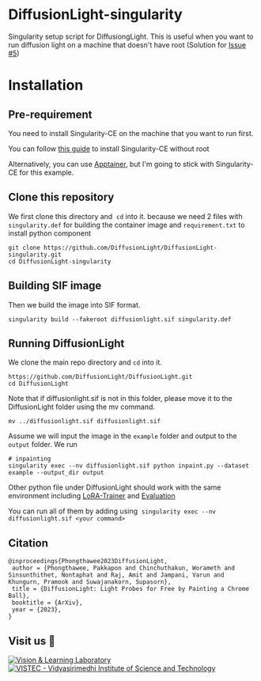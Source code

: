 # DiffusionLight-singularity
Singularity setup script for DiffusiongLight. This is useful when you want to run diffusion light on a machine that doesn't have root (Solution for [Issue #5](https://github.com/DiffusionLight/DiffusionLight/issues/5#issuecomment-2439480877))

# Installation

## Pre-requirement

You need to install Singularity-CE on the machine that you want to run first. 

You can follow [this guide](https://chatgpt.com/share/671cce80-9310-800d-9447-838b4a06d2fc) to install Singularity-CE without root 

Alternatively, you can use [Apptainer](https://apptainer.org/), but I'm going to stick with Singularity-CE for this example.

## Clone this repository 

We first clone this directory and  `cd` into it. because we need 2 files with `singularity.def` for building the container image and `requirement.txt` to install python component

```
git clone https://github.com/DiffusionLight/DiffusionLight-singularity.git
cd DiffusionLight-singularity
```

## Building SIF image 

Then we build the image into SIF format. 

```
singularity build --fakeroot diffusionlight.sif singularity.def
```

## Running DiffusionLight

We clone the main repo directory and `cd` into it. 

```
https://github.com/DiffusionLight/DiffusionLight.git
cd DiffusionLight
```

Note that if diffusionlight.sif is not in this folder, please move it to the DiffusionLight folder using the mv command. 

```
mv ../diffusionlight.sif diffusionlight.sif
```

Assume we will input the image in the `example` folder and output to the `output` folder. We run

```
# inpainting
singularity exec --nv diffusionlight.sif python inpaint.py --dataset example --output_dir output
```

Other python file under DiffusionLight should work with the same environment including [LoRA-Trainer](https://github.com/DiffusionLight/DiffusionLight-LoRA-Trainer) and [Evaluation](https://github.com/DiffusionLight/DiffusionLight-evaluation)

You can run all of them by adding using  `singularity exec --nv diffusionlight.sif <your command>`


## Citation

```
@inproceedings{Phongthawee2023DiffusionLight,
 author = {Phongthawee, Pakkapon and Chinchuthakun, Worameth and Sinsunthithet, Nontaphat and Raj, Amit and Jampani, Varun and Khungurn, Pramook and Suwajanakorn, Supasorn},
 title = {DiffusionLight: Light Probes for Free by Painting a Chrome Ball},
 booktitle = {ArXiv},
 year = {2023},
}
```

## Visit us 🦉
[![Vision & Learning Laboratory](https://i.imgur.com/hQhkKhG.png)](https://vistec.ist/vision) [![VISTEC - Vidyasirimedhi Institute of Science and Technology](https://i.imgur.com/4wh8HQd.png)](https://vistec.ist/)